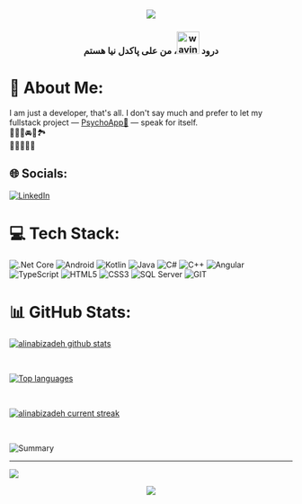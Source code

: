 <div>
<h1 align="center">
    <img src="https://readme-typing-svg.herokuapp.com/?font=Righteous&size=35&center=true&vCenter=true&width=500&height=70&duration=5000&lines=Ali+Pakdelnia;Developer;" />
</h1>
<h3 align="center" class="color=text-primary;">درود <img src="https://user-images.githubusercontent.com/72663882/171687151-bb31c996-c9d2-49c8-b593-734946893b23.gif" alt="waving hand gif" aria-hidden="true" width="40" />، من علی پاکدل نیا هستم </h3>
</div>

# 💫 About Me:
I am just a developer, that's all. I don't say much and prefer to let my fullstack project — [PsychoApp🧠](https://github.com/alipakdelnia/psychoApp) — speak for itself.  
🎼🧑‍💻🚘📸🏞️ <br>
🎹🎹🎹🎹🎹 



## 🌐 Socials:
[![LinkedIn](https://img.shields.io/badge/LinkedIn-%230077B5.svg?logo=linkedin&logoColor=white)](https://www.linkedin.com/in/ali-pakdelnia-a31725232/) 

# 💻 Tech Stack:
![.Net Core](https://img.shields.io/badge/.NET%20Core-%235C2D91.svg?style=for-the-badge&logo=dotnet&logoColor=white) 
![Android](https://img.shields.io/badge/android-%233DDC84.svg?style=for-the-badge&logo=android&logoColor=white) 
![Kotlin](https://img.shields.io/badge/kotlin-%230095D5.svg?style=for-the-badge&logo=kotlin&logoColor=white) 
![Java](https://img.shields.io/badge/java-%23ED8B00.svg?style=for-the-badge&logo=java&logoColor=white) 
![C#](https://img.shields.io/badge/c%23-%23239120.svg?style=for-the-badge&logo=c-sharp&logoColor=white) 
![C++](https://img.shields.io/badge/c++-%2300599C.svg?style=for-the-badge&logo=c%2B%2B&logoColor=white)
![Angular](https://img.shields.io/badge/angular-%23DD0031.svg?style=for-the-badge&logo=angular&logoColor=white) 
![TypeScript](https://img.shields.io/badge/typescript-%23007ACC.svg?style=for-the-badge&logo=typescript&logoColor=white)
![HTML5](https://img.shields.io/badge/html5-%23E34F26.svg?style=for-the-badge&logo=html5&logoColor=white) 
![CSS3](https://img.shields.io/badge/css3-%231572B6.svg?style=for-the-badge&logo=css3&logoColor=white) 
![SQL Server](https://img.shields.io/badge/Microsoft%20SQL%20Server-%23CC2927.svg?style=for-the-badge&logo=microsoft%20sql%20server&logoColor=white) 
![GIT](https://img.shields.io/badge/GIT-E44C30?style=flat-square&logo=GIT&logoColor=white)


# 📊 GitHub Stats:
[![alinabizadeh github stats](https://bad-apple-github-readme.vercel.app/api?username=alipakdelnia&show_icons=true&count_private=true&line_height=20&icon_color=00b3ff&theme=blue-green&title_color=00b3ff)](#)

 <br />
 
 [![Top languages](https://github-readme-mwendwa.vercel.app/api/top-langs/?username=alipakdelnia&layout=compact&count_private=true&theme=blue-green&title_color=00b3ff)](#)

<br />

[![alinabizadeh current streak](https://streak-stats.demolab.com/?user=alipakdelnia&count_private=true&theme=blue-green&title_color=00b3ff)](#)

<br />

![Summary](https://github-profile-summary-cards.vercel.app/api/cards/profile-details?username=alipakdelnia&theme=react)

---
[![](https://visitcount.itsvg.in/api?id=alipakdelnia&label=Profile%20Views&icon=5&pretty=true)](https://visitcount.itsvg.in)

<p align="center">
     <img src="https://capsule-render.vercel.app/api?type=waving&color=gradient&height=150&section=footer"/>
</p>
<!-- Proudly created with GPRM ( https://gprm.itsvg.in ) -->
